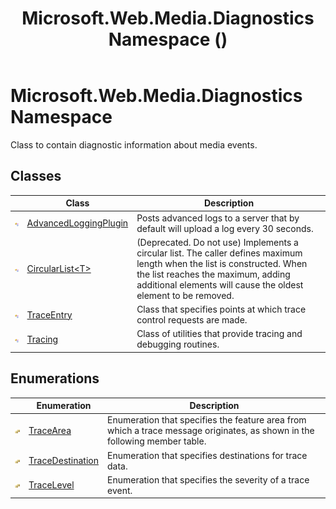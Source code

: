 ﻿---
title: Microsoft.Web.Media.Diagnostics Namespace ()
TOCTitle: Microsoft.Web.Media.Diagnostics
ms:assetid: N:Microsoft.Web.Media.Diagnostics
ms:mtpsurl: https://msdn.microsoft.com/en-us/library/microsoft.web.media.diagnostics(v=VS.95)
ms:contentKeyID: 46307702
ms.date: 05/31/2012
mtps_version: v=VS.95
f1_keywords:
- Microsoft.Web.Media.Diagnostics
dev_langs:
- CSharp
- JScript
- VB
- FSharp
---

# Microsoft.Web.Media.Diagnostics Namespace

Class to contain diagnostic information about media events.

## Classes

<table>
<thead>
<tr class="header">
<th> </th>
<th>Class</th>
<th>Description</th>
</tr>
</thead>
<tbody>
<tr class="odd">
<td><img src="images/Dd566080.pubclass(en-us,VS.90).gif" title="Public class" alt="Public class" /></td>
<td><a href="advancedloggingplugin-class-microsoft-web-media-diagnostics_1.md">AdvancedLoggingPlugin</a></td>
<td>Posts advanced logs to a server that by default will upload a log every 30 seconds.</td>
</tr>
<tr class="even">
<td><img src="images/Dd566080.pubclass(en-us,VS.90).gif" title="Public class" alt="Public class" /></td>
<td><a href="circularlist-t-class-microsoft-web-media-diagnostics_1.md">CircularList&lt;T&gt;</a></td>
<td>(Deprecated. Do not use) Implements a circular list. The caller defines maximum length when the list is constructed. When the list reaches the maximum, adding additional elements will cause the oldest element to be removed.</td>
</tr>
<tr class="odd">
<td><img src="images/Dd566080.pubclass(en-us,VS.90).gif" title="Public class" alt="Public class" /></td>
<td><a href="traceentry-class-microsoft-web-media-diagnostics_1.md">TraceEntry</a></td>
<td>Class that specifies points at which trace control requests are made.</td>
</tr>
<tr class="even">
<td><img src="images/Dd566080.pubclass(en-us,VS.90).gif" title="Public class" alt="Public class" /></td>
<td><a href="tracing-class-microsoft-web-media-diagnostics_1.md">Tracing</a></td>
<td>Class of utilities that provide tracing and debugging routines.</td>
</tr>
</tbody>
</table>


## Enumerations

<table>
<thead>
<tr class="header">
<th> </th>
<th>Enumeration</th>
<th>Description</th>
</tr>
</thead>
<tbody>
<tr class="odd">
<td><img src="images/Dd566080.pubenumeration(en-us,VS.90).gif" title="Public enumeration" alt="Public enumeration" /></td>
<td><a href="tracearea-enumeration-microsoft-web-media-diagnostics_1.md">TraceArea</a></td>
<td>Enumeration that specifies the feature area from which a trace message originates, as shown in the following member table.</td>
</tr>
<tr class="even">
<td><img src="images/Dd566080.pubenumeration(en-us,VS.90).gif" title="Public enumeration" alt="Public enumeration" /></td>
<td><a href="tracedestination-enumeration-microsoft-web-media-diagnostics_1.md">TraceDestination</a></td>
<td>Enumeration that specifies destinations for trace data.</td>
</tr>
<tr class="odd">
<td><img src="images/Dd566080.pubenumeration(en-us,VS.90).gif" title="Public enumeration" alt="Public enumeration" /></td>
<td><a href="tracelevel-enumeration-microsoft-web-media-diagnostics_1.md">TraceLevel</a></td>
<td>Enumeration that specifies the severity of a trace event.</td>
</tr>
</tbody>
</table>

